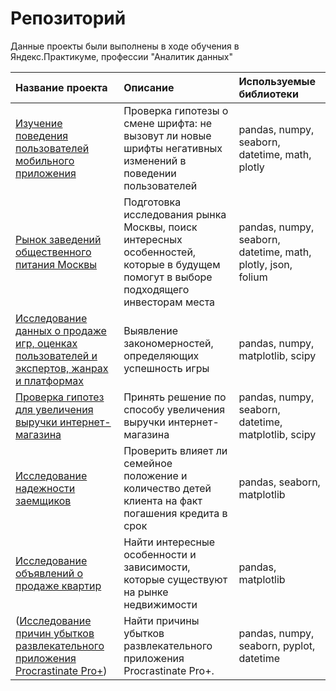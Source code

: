 # Репозиторий

Данные проекты были выполнены в ходе обучения в Яндекс.Практикуме, профессии "Аналитик данных" 

| Название проекта      | Описание                                            | Используемые библиотеки |
| :-------------------- | :-------------------------------------------------- | :--------------------   |
| [Изучение поведения пользователей мобильного приложения](https://github.com/catyacapustina/my_projects/tree/main/behavior_of_mobile_app_users) | Проверка гипотезы о смене шрифта: не вызовут ли новые шрифты негативных изменений в поведении пользователей |  pandas, numpy, seaborn, datetime, math, plotly |
| [Рынок заведений общественного питания Москвы](https://github.com/catyacapustina/my_projects/tree/main/cafes_in_Moscow) | Подготовка исследования рынка Москвы, поиск интересных особенностей, которые в будущем помогут в выборе подходящего инвесторам места | pandas, numpy, seaborn, datetime, math, plotly, json, folium |
| [Исследование данных о продаже игр, оценках пользователей и экспертов, жанрах и платформах](https://github.com/catyacapustina/my_projects/tree/main/game_platforms) | Выявление закономерностей, определяющих успешность игры | pandas, numpy, matplotlib, scipy | 
| [Проверка гипотез для увеличения выручки интернет-магазина](https://github.com/catyacapustina/my_projects/tree/main/hypotheses_for_increasing_revenue) | Принять решение по способу увеличения выручки интернет-магазина | pandas, numpy, seaborn, datetime, matplotlib, scipy | 
| [Исследование надежности заемщиков](https://github.com/catyacapustina/my_projects/tree/main/reliability_of_borrowers) | Проверить влияет ли семейное положение и количество детей клиента на факт погашения кредита в срок | pandas, seaborn, matplotlib |  
| [Исследование объявлений о продаже квартир](https://github.com/catyacapustina/my_projects/tree/main/sale_of_apartments) | Найти интересные особенности и зависимости, которые существуют на рынке недвижимости | pandas, matplotlib | 
| ([Исследование причин убытков развлекательного приложения Procrastinate Pro+](https://github.com/catyacapustina/my_projects/tree/main/causes_of_application_losses)) | Найти причины убытков развлекательного приложения Procrastinate Pro+. | pandas, numpy, seaborn, pyplot, datetime | 



